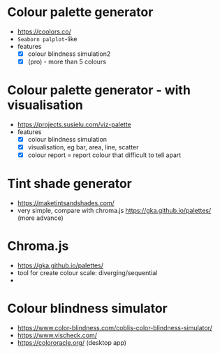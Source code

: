
# Colour palette generator
- https://coolors.co/
- `Seaborn palplot`-like
- features
  - [x] colour blindness simulation2
  - [x] (pro) - more than 5 colours

# Colour palette generator - with visualisation
- https://projects.susielu.com/viz-palette
- features
  - [x] colour blindness simulation
  - [x]  visualisation, eg bar, area, line, scatter
  - [x] colour report = report colour that difficult to tell apart

# Tint shade generator

- https://maketintsandshades.com/
- very simple, compare with chroma.js https://gka.github.io/palettes/ (more advance)

# Chroma.js

- https://gka.github.io/palettes/ 
- tool for create colour scale: diverging/sequential
- 

# Colour blindness simulator

- https://www.color-blindness.com/coblis-color-blindness-simulator/
- https://www.vischeck.com/
- https://colororacle.org/ (desktop app)

